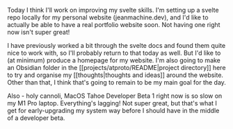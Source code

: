 Today I think I'll work on improving my svelte skills. I'm setting up a svelte repo locally for my personal website (jeanmachine.dev), and I'd like to actually be able to have a real portfolio website soon. Not having one right now isn't super great!

I have previously worked a bit through the svelte docs and found them quite nice to work with, so I'll probably return to that today as well. But I'd like to (at minimum) produce a homepage for my website. I'm also going to make an Obsidian folder in the [[projects/atproto/README|project directory]] here to try and organise my [[thoughts|thoughts and ideas]] around the website. Other than that, I think that's going to remain to be my main goal for the day.

Also - holy cannoli, MacOS Tahoe Developer Beta 1 right now is so slow on my M1 Pro laptop. Everything's lagging! Not super great, but that's what I get for early-upgrading my system way before I should have in the middle of a developer beta.